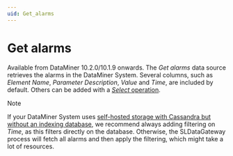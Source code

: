 ```yaml
---
uid: Get_alarms
---
```


# Get alarms

Available from DataMiner 10.2.0/10.1.9 onwards. The *Get alarms* data source retrieves the alarms in the DataMiner System. Several columns, such as *Element Name*, *Parameter Description*, *Value* and *Time*, are included by default. Others can be added with a [*Select* operation](xref:GQI_Select).

> [!NOTE]
> If your DataMiner System uses [self-hosted storage with Cassandra but without an indexing database](xref:Separate_Cassandra_setup_without_Elasticsearch), we recommend always adding filtering on *Time*, as this filters directly on the database. Otherwise, the SLDataGateway process will fetch all alarms and then apply the filtering, which might take a lot of resources.
